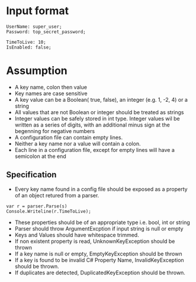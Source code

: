 ﻿# Input format

```
UserName: super_user;
Password: top_secret_password;

TimeToLive: 10;
IsEnabled: false;
```

# Assumption
* A key name, colon then value
* Key names are case sensitive
* A key value can be a Boolean( true, false), an integer (e.g. 1, -2, 4) or a string
* All values that are not Boolean or integer should be treated as strings
* Integer values can be safely stored in int type. Integer values wil be written as a series of digits, with an additional minus sign at the begenning for negative numbers
* A configuration file can contain empty lines.
* Neither a key name nor a value will contain a colon.
* Each line in a configuration file, except for empty lines will have a semicolon at the end


## Specification
* Every key name found in a config file should be exposed as a property of an object retured from a parser.

```
var r = parser.Parse(s)
Console.Writeline(r.TimeToLive);
```

* These properties should be of an appropriate type i.e. bool, int or string
* Parser should throw ArgumentExcption if input string is null or empty
* Keys and Values should have whitespace trimmed.
* If non existent property is read, UnknownKeyException should be thrown
* If a key name is null or empty, EmptyKeyException should be thrown
* If a key is found to be invalid C# Property Name, InvalidKeyException should be thrown.
* If duplicates are detected, DuplicatedKeyException should be thrown.